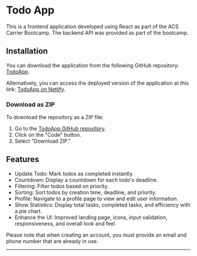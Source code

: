 # Todo App

This is a frontend application developed using React as part of the ACS Carrier Bootcamp. The backend API was provided as part of the bootcamp. 

## Installation

You can download the application from the following GitHub repository: [TodoApp](https://github.com/Siam-Ahmed-Rakib/TodoApp).

Alternatively, you can access the deployed version of the application at this link: [TodoApp on Netlify](https://starlit-pavlova-55d077.netlify.app/).

### Download as ZIP

To download the repository as a ZIP file:
1. Go to the [TodoApp GitHub repository](https://github.com/Siam-Ahmed-Rakib/TodoApp).
2. Click on the "Code" button.
3. Select "Download ZIP."

## Features

- Update Todo: Mark todos as completed instantly.
- Countdown: Display a countdown for each todo's deadline.
- Filtering: Filter todos based on priority.
- Sorting: Sort todos by creation time, deadline, and priority.
- Profile: Navigate to a profile page to view and edit user information.
- Show Statistics: Display total tasks, completed tasks, and efficiency with a pie chart.
- Enhance the UI: Improved landing page, icons, input validation, responsiveness, and overall look and feel.

Please note that when creating an account, you must provide an email and phone number that are already in use.

---
